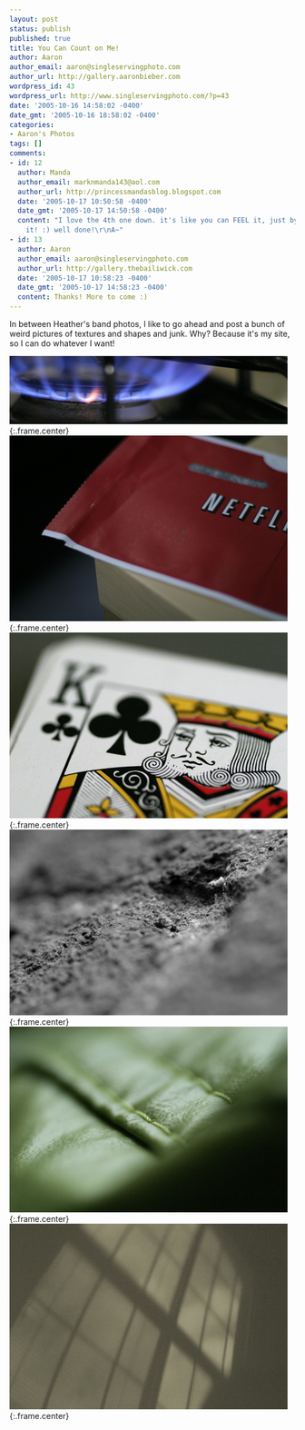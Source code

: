 ```yaml
---
layout: post
status: publish
published: true
title: You Can Count on Me!
author: Aaron
author_email: aaron@singleservingphoto.com
author_url: http://gallery.aaronbieber.com
wordpress_id: 43
wordpress_url: http://www.singleservingphoto.com/?p=43
date: '2005-10-16 14:58:02 -0400'
date_gmt: '2005-10-16 18:58:02 -0400'
categories:
- Aaron's Photos
tags: []
comments:
- id: 12
  author: Manda
  author_email: marknmanda143@aol.com
  author_url: http://princessmandasblog.blogspot.com
  date: '2005-10-17 10:50:58 -0400'
  date_gmt: '2005-10-17 14:50:58 -0400'
  content: "I love the 4th one down. it's like you can FEEL it, just by LOOKIN at
    it! :) well done!\r\nA~"
- id: 13
  author: Aaron
  author_email: aaron@singleservingphoto.com
  author_url: http://gallery.thebailiwick.com
  date: '2005-10-17 10:58:23 -0400'
  date_gmt: '2005-10-17 14:58:23 -0400'
  content: Thanks! More to come :)
---
```

In between Heather's band photos, I like to go ahead and post a bunch of
weird pictures of textures and shapes and junk. Why? Because it's my
site, so I can do whatever I want!

![](/ssp/16oct05-01.jpg){:.frame.center}\
 ![](/ssp/16oct05-02.jpg){:.frame.center}\
 ![](/ssp/16oct05-03.jpg){:.frame.center}\
 ![](/ssp/16oct05-04.jpg){:.frame.center}\
 ![](/ssp/16oct05-05.jpg){:.frame.center}\
 ![](/ssp/16oct05-06.jpg){:.frame.center}
